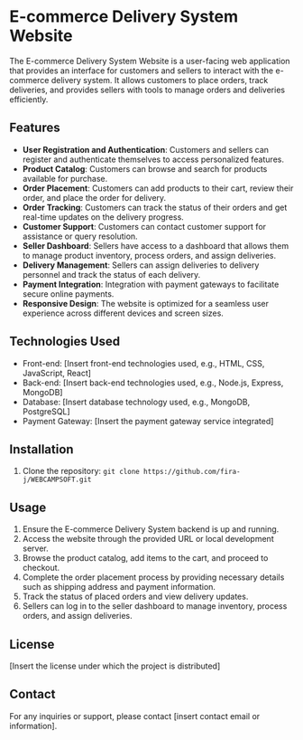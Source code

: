 # E-commerce Delivery System Website

The E-commerce Delivery System Website is a user-facing web application that provides an interface for customers and sellers to interact with the e-commerce delivery system. It allows customers to place orders, track deliveries, and provides sellers with tools to manage orders and deliveries efficiently.

## Features

- **User Registration and Authentication**: Customers and sellers can register and authenticate themselves to access personalized features.
- **Product Catalog**: Customers can browse and search for products available for purchase.
- **Order Placement**: Customers can add products to their cart, review their order, and place the order for delivery.
- **Order Tracking**: Customers can track the status of their orders and get real-time updates on the delivery progress.
- **Customer Support**: Customers can contact customer support for assistance or query resolution.
- **Seller Dashboard**: Sellers have access to a dashboard that allows them to manage product inventory, process orders, and assign deliveries.
- **Delivery Management**: Sellers can assign deliveries to delivery personnel and track the status of each delivery.
- **Payment Integration**: Integration with payment gateways to facilitate secure online payments.
- **Responsive Design**: The website is optimized for a seamless user experience across different devices and screen sizes.

## Technologies Used

- Front-end: [Insert front-end technologies used, e.g., HTML, CSS, JavaScript, React]
- Back-end: [Insert back-end technologies used, e.g., Node.js, Express, MongoDB]
- Database: [Insert database technology used, e.g., MongoDB, PostgreSQL]
- Payment Gateway: [Insert the payment gateway service integrated]

## Installation

1. Clone the repository: `git clone https://github.com/fira-j/WEBCAMPSOFT.git`


## Usage

1. Ensure the E-commerce Delivery System backend is up and running.
2. Access the website through the provided URL or local development server.
3. Browse the product catalog, add items to the cart, and proceed to checkout.
4. Complete the order placement process by providing necessary details such as shipping address and payment information.
5. Track the status of placed orders and view delivery updates.
6. Sellers can log in to the seller dashboard to manage inventory, process orders, and assign deliveries.


## License

[Insert the license under which the project is distributed]

## Contact

For any inquiries or support, please contact [insert contact email or information].

